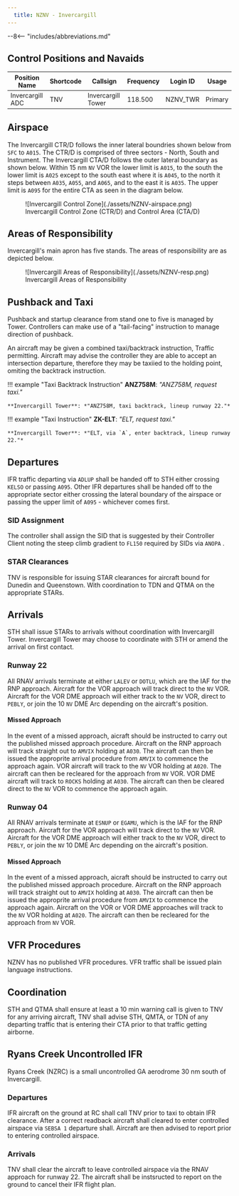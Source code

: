```yaml
---
  title: NZNV - Invercargill
---
```


--8<-- "includes/abbreviations.md"

## Control Positions and Navaids

| Position Name  | Shortcode  | Callsign        | Frequency   | Login ID       | Usage      |
| -------------- | ---------- | --------------- | ----------- | ---------------| ---------- |
| Invercargill ADC    | TNV        | Invercargill Tower   | 118.500     | NZNV_TWR       | Primary    |

## Airspace

The Invercargill CTR/D follows the inner lateral boundries shown below from `SFC` to `A015`. The CTR/D is comprised of three sectors - North, South and Instrument. The Invercargill CTA/D follows the outer lateral boundary as shown below. Within 15 nm `NV` VOR the lower limit is `A015`, to the south the lower limit is `A025` except to the south east where it is `A045`, to the north it steps between `A035`, `A055`, and `A065`, and to the east it is `A035`. The upper limit is `A095` for the entire CTA as seen in the diagram below.

<figure markdown>
  ![Invercargill Control Zone](./assets/NZNV-airspace.png) 
  <figcaption>Invercargill Control Zone (CTR/D) and Control Area (CTA/D)</figcaption>
</figure>

## Areas of Responsibility

Invercargill's main apron has five stands. The areas of responsibility are as depicted below.

<figure markdown>
  ![Invercargill Areas of Responsibility](./assets/NZNV-resp.png) 
  <figcaption>Invercargill Areas of Responsibility</figcaption>
</figure>

## Pushback and Taxi

Pushback and startup clearance from stand one to five is managed by Tower. Controllers can make use of a "tail-facing" instruction to manage direction of pushback. 

An aircraft may be given a combined taxi/backtrack instruction, Traffic permitting. Aircraft may advise the controller they are able to accept an intersection departure, therefore they may be taxiied to the holding point, omiting the backtrack instruction.

!!! example "Taxi Backtrack Instruction"
    **ANZ758M**: *"ANZ758M, request taxi."*

    **Invercargill Tower**: *"ANZ758M, taxi backtrack, lineup runway 22."*

!!! example "Taxi Instruction"
    **ZK-ELT**: *"ELT, request taxi."*

    **Invercargill Tower**: *"ELT, via `A`, enter backtrack, lineup runway 22."*

## Departures
IFR traffic departing via `ADLUP` shall be handed off to STH either crossing `KELSO` or passing `A095`. Other IFR departures shall be handed off to the appropriate sector either crossing the lateral boundary of the airspace or passing the upper limit of `A095` - whichever comes first.

### SID Assignment

The controller shall assign the SID that is suggested by their Controller Client noting the steep climb gradient to `FL150` required by SIDs via `ANOPA` .

### STAR Clearances 

TNV is responsible for issuing STAR clearances for aircraft bound for Dunedin and Queenstown. With coordination to TDN and QTMA on the appropriate STARs.

## Arrivals
STH shall issue STARs to arrivals without coordination with Invercargill Tower. Invercargill Tower may choose to coordinate with STH or amend the arrival on first contact.

### Runway 22
All RNAV arrivals terminate at either `LALEV` or `DOTLU`, which are the IAF for the RNP approach. Aircraft for the VOR approach will track direct to the `NV` VOR. Aircraft for the VOR DME approach will either track to the `NV` VOR, direct to `PEBLY`, or join the 10 `NV` DME Arc depending on the aircraft's position.

#### Missed Approach
In the event of a missed approach, aicraft should be instructed to carry out the published missed approach procedure. Aircraft on the RNP approach will track straight out to `AMVIX` holding at `A030`. The aircraft can then be issued the approprite arrival procedure from `AMVIX` to commence the approach again. VOR aircraft will track to the `NV` VOR holding at `A020`. The aircraft can then be recleared for the approach from `NV` VOR. VOR DME aircraft will track to `ROCKS` holding at `A030`. The aircraft can then be cleared direct to the `NV` VOR to commence the approach again.

### Runway 04
All RNAV arrivals terminate at `ESNUP` or `EGAMU`, which is the IAF for the RNP approach. Aircraft for the VOR approach will track direct to the `NV` VOR. Aircraft for the VOR DME approach will either track to the `NV` VOR, direct to `PEBLY`, or join the `NV` 10 DME Arc depending on the aircraft's position.

#### Missed Approach
In the event of a missed approach, aicraft should be instructed to carry out the published missed approach procedure. Aircraft on the RNP approach will track straight out to `AMVIX` holding at `A030`.  The aircraft can then be issued the approprite arrival procedure from `AMVIX` to commence the approach again. Aircraft on the VOR or VOR DME approaches will track to the `NV` VOR holding at `A020`. The aircraft can then be recleared for the approach from `NV` VOR.

## VFR Procedures
NZNV has no published VFR procedures. VFR traffic shall be issued plain language instructions.

## Coordination

STH and QTMA shall ensure at least a 10 min warning call is given to TNV for any arriving aircraft, TNV shall advise STH, QMTA, or TDN of any departing traffic that is entering their CTA prior to that traffic getting airborne. 

## Ryans Creek Uncontrolled IFR
Ryans Creek (NZRC) is a small uncontrolled GA aerodrome 30 nm south of Invercargill.

### Departures

IFR aircraft on the ground at RC shall call TNV prior to taxi to obtain IFR clearance. After a correct readback aircraft shall cleared to enter controlled airspace via `SEBSA 1` departure shall. Aircraft are then advised to report prior to entering controlled airspace. 

### Arrivals

TNV shall clear the aircraft to leave controlled airspace via the RNAV approach for runway 22. The aircraft shall be instsructed to report on the ground to cancel their IFR flight plan.